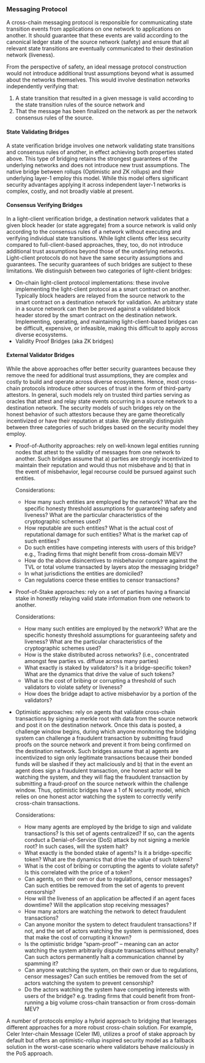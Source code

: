 ### Messaging Protocol

A cross-chain messaging protocol is responsible for communicating state transition events from applications on one network to applications on another. It should guarantee that these events are valid according to the canonical ledger state of the source network (safety) and ensure that all relevant state transitions are eventually communicated to their destination network (liveness).

From the perspective of safety, an ideal message protocol construction would not introduce additional trust assumptions beyond what is assumed about the networks themselves. This would involve destination networks independently verifying that:
1. A state transition that resulted in a given message is valid according to the state transition rules of the source network and
1. That the message has been finalized on the network as per the network consensus rules of the source.

#### State Validating Bridges
A state verification bridge involves one network validating state transitions and consensus rules of another, in effect achieving both properties stated above. This type of bridging retains the strongest guarantees of the underlying networks and does not introduce new trust assumptions. The native bridge between rollups (Optimistic and ZK rollups) and their underlying layer-1 employ this model. While this model offers significant security advantages applying it across independent layer-1 networks is complex, costly, and not broadly viable at present.  

#### Consensus Verifying Bridges
In a light-client verification bridge, a destination network validates that a given block header (or state aggregate) from a source network is valid only according to the consensus rules of a network without executing and verifying individual state transitions. While light clients offer less security compared to full-client-based approaches, they, too, do not introduce additional trust assumptions beyond those of the underlying networks. Light-client protocols do not have the same security assumptions and guarantees. The security guarantees of such bridges are subject to these limitations. We distinguish between two categories of light-client bridges:

* On-chain light-client protocol implementations: these involve implementing the light-client protocol as a smart contract on another. Typically block headers are relayed from the source network to the smart contract on a destination network for validation. An arbitrary state in a source network can then be proved against a validated block header stored by the smart contract on the destination network. Implementing, operating, and maintaining light-client-based bridges can be difficult, expensive, or infeasible, making this difficult to apply across diverse ecosystems.
* Validity Proof Bridges (aka ZK bridges)

#### External Validator Bridges
While the above approaches offer better security guarantees because they remove the need for additional trust assumptions, they are complex and costly to build and operate across diverse ecosystems. Hence, most cross-chain protocols introduce other sources of trust in the form of third-party attestors. In general, such models rely on trusted third parties serving as oracles that attest and relay state events occurring in a source network to a destination network. The security models of such bridges rely on the honest behavior of such attestors because they are game theoretically incentivized or have their reputation at stake. We generally distinguish between three categories of such bridges based on the security model they employ.

* Proof-of-Authority approaches: rely on well-known legal entities running nodes that attest to the validity of messages from one network to another. Such bridges assume that a) parties are strongly incentivized to maintain their reputation and would thus not misbehave and b) that in the event of misbehavior, legal recourse could be pursued against such entities.

  Considerations:
  * How many such entities are employed by the network? What are the specific honesty threshold assumptions for guaranteeing safety and liveness? What are the particular characteristics of the cryptographic schemes used?
  * How reputable are such entities? What is the actual cost of reputational damage for such entities? What is the market cap of such entities?
  * Do such entities have competing interests with users of this bridge? e.g., Trading firms that might benefit from cross-domain MEV?
  * How do the above disincentives to misbehavior compare against the TVL or total volume transacted by layers atop the messaging bridge?
  * In what jurisdictions the entities are domiciled?
  * Can regulations coerce these entities to censor transactions?


* Proof-of-Stake approaches: rely on a set of parties having a financial stake in honestly relaying valid state information from one network to another.

  Considerations:
  * How many such entities are employed by the network? What are the specific honesty threshold assumptions for guaranteeing safety and liveness? What are the particular characteristics of the cryptographic schemes used?
  * How is the stake distributed across networks? (i.e., concentrated amongst few parties vs. diffuse across many parties)
  * What exactly is staked by validators? Is it a bridge-specific token? What are the dynamics that drive the value of such tokens?
  * What is the cost of bribing or corrupting a threshold of such validators to violate safety or liveness?
  * How does the bridge adapt to active misbehavior by a portion of the validators?

* Optimistic approaches: rely on agents that validate cross-chain transactions by signing a merkle root with data from the source network and post it on the destination network. Once this data is posted, a challenge window begins, during which anyone monitoring the bridging system can challenge a fraudulent transaction by submitting fraud proofs on the source network and prevent it from being confirmed on the destination network. Such bridges assume that a) agents are incentivized to sign only legitimate transactions because their bonded funds will be slashed if they act maliciously and b) that in the event an agent does sign a fraudulent transaction, one honest actor will be watching the system, and they will flag the fraudulent transaction by submitting a fraud-proof on the source network within the challenge window. Thus, optimistic bridges have a 1 of N security model, which relies on one honest actor watching the system to correctly verify cross-chain transactions.

  Considerations:
  
  * How many agents are employed by the bridge to sign and validate transactions? Is this set of agents centralized? If so, can the agents conduct a Denial-of-Service (DoS) attack by not signing a merkle root? In such cases, will the system halt?
  * What exactly is the bonded stake of agents? Is it a bridge-specific token? What are the dynamics that drive the value of such tokens?
  * What is the cost of bribing or corrupting the agents to violate safety? Is this correlated with the price of a token?
  * Can agents, on their own or due to regulations, censor messages? Can such entities be removed from the set of agents to prevent censorship?
  * How will the liveness of an application be affected if an agent faces downtime? Will the application stop receiving messages?
  * How many actors are watching the network to detect fraudulent transactions?
  * Can anyone monitor the system to detect fraudulent transactions? If not, and the set of actors watching the system is permissioned, does that make the cost of corrupting it known? 
  * Is the optimistic bridge “spam-proof” – meaning can an actor watching the system arbitrarily dispute transactions without penalty? Can such actors permanently halt a communication channel by spamming it?
  * Can anyone watching the system, on their own or due to regulations, censor messages? Can such entities be removed from the set of actors watching the system to prevent censorship?
  * Do the actors watching the system have competing interests with users of the bridge? e.g. trading firms that could benefit from front-running a big volume cross-chain transaction or from cross-domain MEV?

A number of protocols employ a hybrid approach to bridging that leverages different approaches for a more robust cross-chain solution. For example, Celer Inter-chain Message (Celer IM), utilizes a proof of stake approach by default but offers an optimistic-rollup inspired security model as a fallback solution in the worst-case scenario where validators behave maliciously in the PoS approach. 
